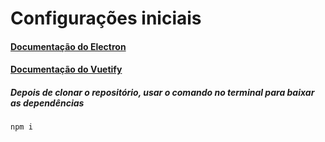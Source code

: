 # Configurações iniciais

#### **[Documentação do Electron](https://www.electronjs.org/pt/docs/latest/)**
#### **[Documentação do Vuetify](https://vuetifyjs.com/en/getting-started/installation/#installation)**

##### Depois de clonar o repositório, usar o comando no terminal para baixar as dependências
```
npm i
```
